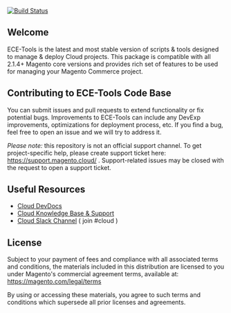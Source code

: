 [![Build Status](https://travis-ci.com/magento/ece-tools.svg?token=NW7M5gDP5YaRMZyCvYpY&branch=develop)](https://travis-ci.com/magento/ece-tools)

## Welcome
ECE-Tools is the latest and most stable version of scripts & tools designed to manage & deploy Cloud projects. This package is compatible with all 2.1.4+ Magento core versions and provides rich set of features to be used for managing your Magento Commerce project.

## Contributing to ECE-Tools Code Base
You can submit issues and pull requests to extend functionality or fix potential bugs. Improvements to ECE-Tools can include any DevExp improvements, optimizations for deployment process, etc. If you find a bug, feel free to open an issue and we will try to address it.

*Please note:* this repository is not an official support channel. To get project-specific help, please create support ticket here: https://support.magento.cloud/ . Support-related issues may be closed with the request to open a support ticket.

## Useful Resources
- [Cloud DevDocs](https://devdocs.magento.com/guides/v2.2/cloud/bk-cloud.html)
- [Cloud Knowledge Base & Support](https://support.magento.com)
- [Cloud Slack Channel](https://tinyurl.com/engcom-signup) ( join #cloud )

## License
Subject to your payment of fees and compliance with all associated terms and conditions, the materials included in this distribution are licensed to you under Magento's commercial agreement terms, available at: https://magento.com/legal/terms

By using or accessing these materials, you agree to such terms and conditions which supersede all prior licenses and agreements.
